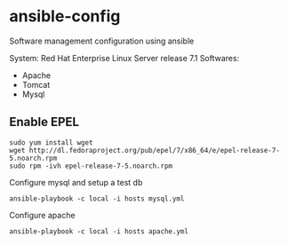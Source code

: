 # ansible-config
Software management configuration using ansible 

System: Red Hat Enterprise Linux Server release 7.1
Softwares: 
* Apache
* Tomcat
* Mysql 

## Enable EPEL 
```
sudo yum install wget
wget http://dl.fedoraproject.org/pub/epel/7/x86_64/e/epel-release-7-5.noarch.rpm
sudo rpm -ivh epel-release-7-5.noarch.rpm
```

Configure mysql and setup a test db

`ansible-playbook -c local -i hosts mysql.yml` 


Configure apache 

`ansible-playbook -c local -i hosts apache.yml` 
 
